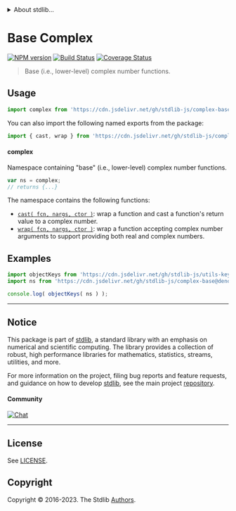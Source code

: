 <!--

@license Apache-2.0

Copyright (c) 2022 The Stdlib Authors.

Licensed under the Apache License, Version 2.0 (the "License");
you may not use this file except in compliance with the License.
You may obtain a copy of the License at

   http://www.apache.org/licenses/LICENSE-2.0

Unless required by applicable law or agreed to in writing, software
distributed under the License is distributed on an "AS IS" BASIS,
WITHOUT WARRANTIES OR CONDITIONS OF ANY KIND, either express or implied.
See the License for the specific language governing permissions and
limitations under the License.

-->


<details>
  <summary>
    About stdlib...
  </summary>
  <p>We believe in a future in which the web is a preferred environment for numerical computation. To help realize this future, we've built stdlib. stdlib is a standard library, with an emphasis on numerical and scientific computation, written in JavaScript (and C) for execution in browsers and in Node.js.</p>
  <p>The library is fully decomposable, being architected in such a way that you can swap out and mix and match APIs and functionality to cater to your exact preferences and use cases.</p>
  <p>When you use stdlib, you can be absolutely certain that you are using the most thorough, rigorous, well-written, studied, documented, tested, measured, and high-quality code out there.</p>
  <p>To join us in bringing numerical computing to the web, get started by checking us out on <a href="https://github.com/stdlib-js/stdlib">GitHub</a>, and please consider <a href="https://opencollective.com/stdlib">financially supporting stdlib</a>. We greatly appreciate your continued support!</p>
</details>

# Base Complex

[![NPM version][npm-image]][npm-url] [![Build Status][test-image]][test-url] [![Coverage Status][coverage-image]][coverage-url] <!-- [![dependencies][dependencies-image]][dependencies-url] -->

> Base (i.e., lower-level) complex number functions.



<section class="usage">

## Usage

```javascript
import complex from 'https://cdn.jsdelivr.net/gh/stdlib-js/complex-base@deno/mod.js';
```

You can also import the following named exports from the package:

```javascript
import { cast, wrap } from 'https://cdn.jsdelivr.net/gh/stdlib-js/complex-base@deno/mod.js';
```

#### complex

Namespace containing "base" (i.e., lower-level) complex number functions.

```javascript
var ns = complex;
// returns {...}
```

The namespace contains the following functions:

<!-- <toc pattern="*"> -->

<div class="namespace-toc">

-   <span class="signature">[`cast( fcn, nargs, ctor )`][@stdlib/complex/base/cast-return]</span><span class="delimiter">: </span><span class="description">wrap a function and cast a function's return value to a complex number.</span>
-   <span class="signature">[`wrap( fcn, nargs, ctor )`][@stdlib/complex/base/wrap-function]</span><span class="delimiter">: </span><span class="description">wrap a function accepting complex number arguments to support providing both real and complex numbers.</span>

</div>

<!-- </toc> -->

</section>

<!-- /.usage -->

<!-- Package notes. Make sure to keep an empty line after the `section` element and another before the `/section` close. -->

<section class="notes">

</section>

<!-- /.notes -->

<section class="examples">

## Examples

<!-- TODO: better examples -->

<!-- eslint no-undef: "error" -->

```javascript
import objectKeys from 'https://cdn.jsdelivr.net/gh/stdlib-js/utils-keys@deno/mod.js';
import ns from 'https://cdn.jsdelivr.net/gh/stdlib-js/complex-base@deno/mod.js';

console.log( objectKeys( ns ) );
```

</section>

<!-- /.examples -->

<!-- Section for related `stdlib` packages. Do not manually edit this section, as it is automatically populated. -->

<section class="related">

</section>

<!-- /.related -->

<!-- Section for all links. Make sure to keep an empty line after the `section` element and another before the `/section` close. -->


<section class="main-repo" >

* * *

## Notice

This package is part of [stdlib][stdlib], a standard library with an emphasis on numerical and scientific computing. The library provides a collection of robust, high performance libraries for mathematics, statistics, streams, utilities, and more.

For more information on the project, filing bug reports and feature requests, and guidance on how to develop [stdlib][stdlib], see the main project [repository][stdlib].

#### Community

[![Chat][chat-image]][chat-url]

---

## License

See [LICENSE][stdlib-license].


## Copyright

Copyright &copy; 2016-2023. The Stdlib [Authors][stdlib-authors].

</section>

<!-- /.stdlib -->

<!-- Section for all links. Make sure to keep an empty line after the `section` element and another before the `/section` close. -->

<section class="links">

[npm-image]: http://img.shields.io/npm/v/@stdlib/complex-base.svg
[npm-url]: https://npmjs.org/package/@stdlib/complex-base

[test-image]: https://github.com/stdlib-js/complex-base/actions/workflows/test.yml/badge.svg?branch=main
[test-url]: https://github.com/stdlib-js/complex-base/actions/workflows/test.yml?query=branch:main

[coverage-image]: https://img.shields.io/codecov/c/github/stdlib-js/complex-base/main.svg
[coverage-url]: https://codecov.io/github/stdlib-js/complex-base?branch=main

<!--

[dependencies-image]: https://img.shields.io/david/stdlib-js/complex-base.svg
[dependencies-url]: https://david-dm.org/stdlib-js/complex-base/main

-->

[chat-image]: https://img.shields.io/gitter/room/stdlib-js/stdlib.svg
[chat-url]: https://app.gitter.im/#/room/#stdlib-js_stdlib:gitter.im

[stdlib]: https://github.com/stdlib-js/stdlib

[stdlib-authors]: https://github.com/stdlib-js/stdlib/graphs/contributors

[umd]: https://github.com/umdjs/umd
[es-module]: https://developer.mozilla.org/en-US/docs/Web/JavaScript/Guide/Modules

[deno-url]: https://github.com/stdlib-js/complex-base/tree/deno
[umd-url]: https://github.com/stdlib-js/complex-base/tree/umd
[esm-url]: https://github.com/stdlib-js/complex-base/tree/esm
[branches-url]: https://github.com/stdlib-js/complex-base/blob/main/branches.md

[stdlib-license]: https://raw.githubusercontent.com/stdlib-js/complex-base/main/LICENSE

<!-- <toc-links> -->

[@stdlib/complex/base/cast-return]: https://github.com/stdlib-js/complex-base-cast-return/tree/deno

[@stdlib/complex/base/wrap-function]: https://github.com/stdlib-js/complex-base-wrap-function/tree/deno

<!-- </toc-links> -->

</section>

<!-- /.links -->
